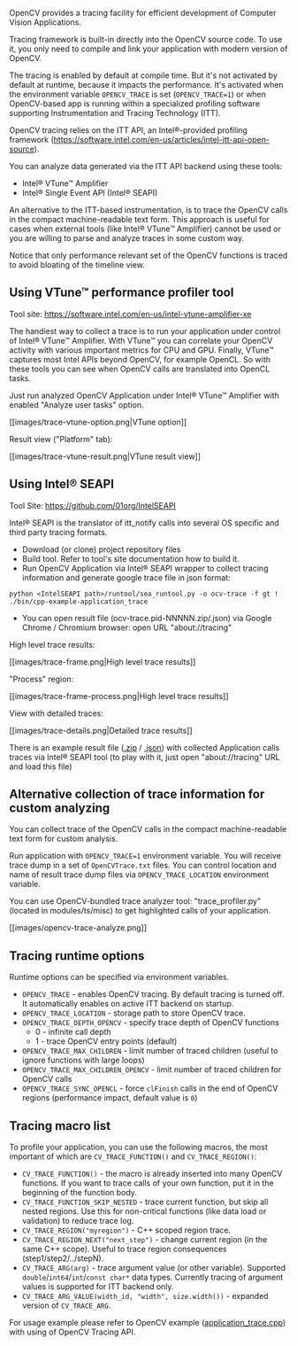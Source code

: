 OpenCV provides a tracing facility for efficient development of Computer Vision Applications.

Tracing framework is built-in directly into the OpenCV source code. To use it, you only need to compile and link your application with modern version of OpenCV.

The tracing is enabled by default at compile time. But it's not activated by default at runtime, because it impacts the performance. It's activated when the environment variable `OPENCV_TRACE` is set (`OPENCV_TRACE=1`) or when OpenCV-based app is running within a specialized profiling software supporting Instrumentation and Tracing Technology (ITT).

OpenCV tracing relies on the ITT API, an Intel®-provided profiling framework (https://software.intel.com/en-us/articles/intel-itt-api-open-source).

You can analyze data generated via the ITT API backend using these tools:
- Intel® VTune™ Amplifier
- Intel® Single Event API (Intel® SEAPI)

An alternative to the ITT-based instrumentation, is to trace the OpenCV calls in the compact machine-readable text form. This approach is useful for cases when external tools (like Intel® VTune™ Amplifier) cannot be used or you are willing to parse and analyze traces in some custom way.

Notice that only performance relevant set of the OpenCV functions is traced to avoid bloating of the timeline view.

## Using VTune™ performance profiler tool

Tool site: https://software.intel.com/en-us/intel-vtune-amplifier-xe

The handiest way to collect a trace is to run your application under control of Intel® VTune™ Amplifier. With VTune™ you can correlate your OpenCV activity with various important metrics for CPU and GPU. Finally, VTune™ captures most Intel APIs beyond OpenCV, for example OpenCL. So with these tools you can see when OpenCV calls are translated into OpenCL tasks.

Just run analyzed OpenCV Application under Intel® VTune™ Amplifier with enabled "Analyze user tasks" option.

[[images/trace-vtune-option.png|VTune option]]

Result view ("Platform" tab):

[[images/trace-vtune-result.png|VTune result view]]


## Using Intel® SEAPI

Tool Site: https://github.com/01org/IntelSEAPI

Intel® SEAPI is the translator of itt_notify calls into several OS specific and third party tracing formats.

- Download (or clone) project repository files
- Build tool. Refer to tool's site documentation how to build it.
- Run OpenCV Application via Intel® SEAPI wrapper to collect tracing information and generate google trace file in json format:
```
python <IntelSEAPI path>/runtool/sea_runtool.py -o ocv-trace -f gt ! ./bin/cpp-example-application_trace
```
- You can open result file (ocv-trace.pid-NNNNN.zip/.json) via Google Chrome / Chromium browser: open URL "about://tracing"

High level trace results:

[[images/trace-frame.png|High level trace results]]

"Process" region:

[[images/trace-frame-process.png|High level trace results]]

View with detailed traces:

[[images/trace-details.png|Detailed trace results]]

There is an example result file ([.zip](data/ocv-trace.zip) / [.json](data/ocv-trace-0.json)) with collected Application calls traces via Intel® SEAPI tool (to play with it, just open "about://tracing" URL and load this file)

## Alternative collection of trace information for custom analyzing

You can collect trace of the OpenCV calls in the compact machine-readable text form for custom analysis.

Run application with `OPENCV_TRACE=1` environment variable. You will receive trace dump in a set of `OpenCVTrace.txt` files. You can control location and name of result trace dump files via `OPENCV_TRACE_LOCATION` environment variable.

You can use OpenCV-bundled trace analyzer tool: "trace_profiler.py" (located in modules/ts/misc) to get highlighted calls of your application.

[[images/opencv-trace-analyze.png]]

## Tracing runtime options

Runtime options can be specified via environment variables.

- `OPENCV_TRACE` - enables OpenCV tracing. By default tracing is turned off. It automatically enables on active ITT backend on startup.
- `OPENCV_TRACE_LOCATION` - storage path to store OpenCV trace.
- `OPENCV_TRACE_DEPTH_OPENCV` - specify trace depth of OpenCV functions
  - 0 - infinite call depth
  - 1 - trace OpenCV entry points (default)
- `OPENCV_TRACE_MAX_CHILDREN` - limit number of traced children (useful to ignore functions with large loops)
- `OPENCV_TRACE_MAX_CHILDREN_OPENCV` - limit number of traced children for OpenCV calls
- `OPENCV_TRACE_SYNC_OPENCL` - force `clFinish` calls in the end of OpenCV regions (performance impact, default value is `0`)

## Tracing macro list

To profile your application, you can use the following macros, the most important of which are `CV_TRACE_FUNCTION()` and `CV_TRACE_REGION()`:

- `CV_TRACE_FUNCTION()` - the macro is already inserted into many OpenCV functions. If you want to trace calls of your own function, put it in the beginning of the function body.
- `CV_TRACE_FUNCTION_SKIP_NESTED` - trace current function, but skip all nested regions. Use this for non-critical functions (like data load or validation) to reduce trace log.
- `CV_TRACE_REGION("myregion")` - C++ scoped region trace.
- `CV_TRACE_REGION_NEXT("next_step")` - change current region (in the same C++ scope). Useful to trace region consequences (step1/step2/../stepN).
- `CV_TRACE_ARG(arg)` - trace argument value (or other variable). Supported `double`/`int64`/`int`/`const char*` data types. Currently tracing of argument values is supported for ITT backend only.
- `CV_TRACE_ARG_VALUE(width_id, "width", size.width())` - expanded version of `CV_TRACE_ARG`.

For usage example please refer to OpenCV example ([application_trace.cpp](https://github.com/alalek/opencv/blob/trace/samples/cpp/application_trace.cpp)) with using of OpenCV Tracing API.